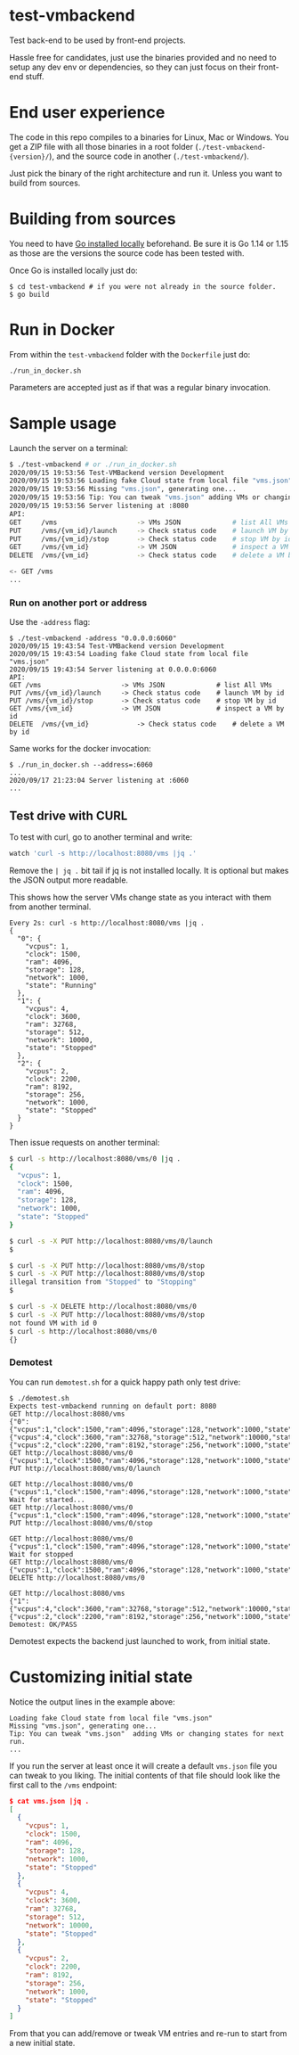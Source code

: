# test-vmbackend
Test back-end to be used by front-end projects.

Hassle free for candidates, just use the binaries provided and no need to setup any dev env or dependencies, so they can just focus on their front-end stuff.

# End user experience

The code in this repo compiles to a binaries for Linux, Mac or Windows. You get a ZIP file with all those binaries in a root folder (`./test-vmbackend-{version}/`), and the source code in another (`./test-vmbackend/`).

Just pick the binary of the right architecture and run it. Unless you want to build from sources.

# Building from sources

You need to have [Go installed locally](https://golang.org/doc/install) beforehand. Be sure it is Go 1.14 or 1.15 as those are the versions the source code has been tested with.

Once Go is installed locally just do:

```
$ cd test-vmbackend # if you were not already in the source folder.
$ go build
```

# Run in Docker

From within the `test-vmbackend` folder with the `Dockerfile` just do:

```
./run_in_docker.sh
```

Parameters are accepted just as if that was a regular binary invocation.

# Sample usage

Launch the server on a terminal:

```bash
$ ./test-vmbackend # or ./run_in_docker.sh
2020/09/15 19:53:56 Test-VMBackend version Development
2020/09/15 19:53:56 Loading fake Cloud state from local file "vms.json"
2020/09/15 19:53:56 Missing "vms.json", generating one...
2020/09/15 19:53:56 Tip: You can tweak "vms.json" adding VMs or changing states for next run.
2020/09/15 19:53:56 Server listening at :8080
API:
GET     /vms                    -> VMs JSON             # list All VMs
PUT     /vms/{vm_id}/launch     -> Check status code    # launch VM by id
PUT     /vms/{vm_id}/stop       -> Check status code    # stop VM by id
GET     /vms/{vm_id}            -> VM JSON              # inspect a VM by id
DELETE  /vms/{vm_id}            -> Check status code    # delete a VM by id

<- GET /vms
...
```

### Run on another port or address

Use the `-address` flag:

```
$ ./test-vmbackend -address "0.0.0.0:6060"
2020/09/15 19:43:54 Test-VMBackend version Development
2020/09/15 19:43:54 Loading fake Cloud state from local file "vms.json"
2020/09/15 19:43:54 Server listening at 0.0.0.0:6060
API:
GET	/vms                	-> VMs JSON            	# list All VMs
PUT	/vms/{vm_id}/launch 	-> Check status code   	# launch VM by id
PUT	/vms/{vm_id}/stop   	-> Check status code   	# stop VM by id
GET	/vms/{vm_id}        	-> VM JSON             	# inspect a VM by id
DELETE	/vms/{vm_id}        	-> Check status code   	# delete a VM by id
```

Same works for the docker invocation:
```
$ ./run_in_docker.sh --address=:6060
...
2020/09/17 21:23:04 Server listening at :6060
...
```

## Test drive with CURL

To test with curl, go to another terminal and write:

```bash
watch 'curl -s http://localhost:8080/vms |jq .'
```
Remove the `| jq .` bit tail if jq is not installed locally. It is optional but makes the JSON output more readable.

This shows how the server VMs change state as you interact with them from another terminal.

```
Every 2s: curl -s http://localhost:8080/vms |jq . 
{
  "0": {
    "vcpus": 1,
    "clock": 1500,
    "ram": 4096,
    "storage": 128,
    "network": 1000,
    "state": "Running"
  },
  "1": {
    "vcpus": 4,
    "clock": 3600,
    "ram": 32768,
    "storage": 512,
    "network": 10000,
    "state": "Stopped"
  },
  "2": {
    "vcpus": 2,
    "clock": 2200,
    "ram": 8192,
    "storage": 256,
    "network": 1000,
    "state": "Stopped"
  }
}
```

Then issue requests on another terminal:

```bash
$ curl -s http://localhost:8080/vms/0 |jq .
{
  "vcpus": 1,
  "clock": 1500,
  "ram": 4096,
  "storage": 128,
  "network": 1000,
  "state": "Stopped"
}

$ curl -s -X PUT http://localhost:8080/vms/0/launch
$ 

$ curl -s -X PUT http://localhost:8080/vms/0/stop
$ curl -s -X PUT http://localhost:8080/vms/0/stop
illegal transition from "Stopped" to "Stopping"
$ 

$ curl -s -X DELETE http://localhost:8080/vms/0
$ curl -s -X PUT http://localhost:8080/vms/0/stop
not found VM with id 0
$ curl -s http://localhost:8080/vms/0
{}
```

### Demotest

You can run `demotest.sh` for a quick happy path only test drive:

```
$ ./demotest.sh 
Expects test-vmbackend running on default port: 8080
GET http://localhost:8080/vms
{"0":{"vcpus":1,"clock":1500,"ram":4096,"storage":128,"network":1000,"state":"Stopped"},"1":{"vcpus":4,"clock":3600,"ram":32768,"storage":512,"network":10000,"state":"Stopped"},"2":{"vcpus":2,"clock":2200,"ram":8192,"storage":256,"network":1000,"state":"Stopped"}}
GET http://localhost:8080/vms/0
{"vcpus":1,"clock":1500,"ram":4096,"storage":128,"network":1000,"state":"Stopped"}
PUT http://localhost:8080/vms/0/launch

GET http://localhost:8080/vms/0
{"vcpus":1,"clock":1500,"ram":4096,"storage":128,"network":1000,"state":"Starting"}
Wait for started...
GET http://localhost:8080/vms/0
{"vcpus":1,"clock":1500,"ram":4096,"storage":128,"network":1000,"state":"Running"}
PUT http://localhost:8080/vms/0/stop

GET http://localhost:8080/vms/0
{"vcpus":1,"clock":1500,"ram":4096,"storage":128,"network":1000,"state":"Stopping"}
Wait for stopped
GET http://localhost:8080/vms/0
{"vcpus":1,"clock":1500,"ram":4096,"storage":128,"network":1000,"state":"Stopped"}
DELETE http://localhost:8080/vms/0

GET http://localhost:8080/vms
{"1":{"vcpus":4,"clock":3600,"ram":32768,"storage":512,"network":10000,"state":"Stopped"},"2":{"vcpus":2,"clock":2200,"ram":8192,"storage":256,"network":1000,"state":"Stopped"}}
Demotest: OK/PASS
```

Demotest expects the backend just launched to work, from initial state.

# Customizing initial state

Notice the output lines in the example above:

```
Loading fake Cloud state from local file "vms.json"
Missing "vms.json", generating one...
Tip: You can tweak "vms.json"  adding VMs or changing states for next run.
...
```

If you run the server at least once it will create a default `vms.json` file you can tweak to you liking. The initial contents of that file should look like the first call to the `/vms` endpoint:

```json
$ cat vms.json |jq .
[
  {
    "vcpus": 1,
    "clock": 1500,
    "ram": 4096,
    "storage": 128,
    "network": 1000,
    "state": "Stopped"
  },
  {
    "vcpus": 4,
    "clock": 3600,
    "ram": 32768,
    "storage": 512,
    "network": 10000,
    "state": "Stopped"
  },
  {
    "vcpus": 2,
    "clock": 2200,
    "ram": 8192,
    "storage": 256,
    "network": 1000,
    "state": "Stopped"
  }
]
```

From that you can add/remove or tweak VM entries and re-run to start from a new initial state.
